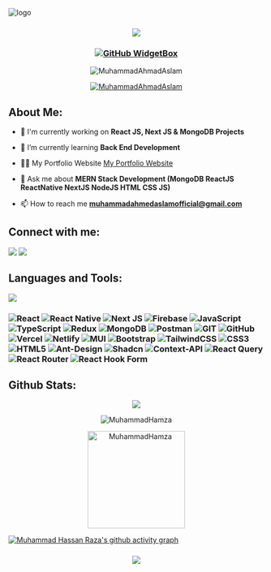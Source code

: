 <!-- ![logo](https://github.com/MuhammadAhmadAslam/MuhammadAhmadAslam/blob/main/Navy%20Blue%20Geometric%20Technology%20LinkedIn%20Banner.png)-->
![logo](https://github.com/user-attachments/assets/0b004d0c-fb13-45d0-8cb3-d62f502a3f5e)
<h3 align="center">


![](https://capsule-render.vercel.app/api?type=waving&color=gradient&height=100&section=header)

</h3>

<!-- <h1 align="center">Hi 👋, I'm Muhammad Hamza</h1> -->
<!-- <h3 align="center">I'm a Full Stack Developer building cutting-edge websites that enhance user experiences. I blend technology and creativity to deliver innovative solutions.</h3> -->

<!-- <div align='center'><img align="center" src="https://readme-typing-svg.herokuapp.com?font=Fira+Code&weight=600&size=24&duration=3500&pause=500&color=151CF7&center=true&vCenter=true&width=435&lines=Full+Stack+Developer+👨🏻‍💻;MERN+Stack+Developer+👨🏻‍💻;Problem+Solver+💡" alt="Typing SVG" /></div> -->

<h3 align="center">

[![GitHub WidgetBox](https://github-widgetbox.vercel.app/api/profile?username=MuhammadAhmadAslam&data=repositories,stars,commits&theme=light&hide_border=true)](https://github.com/Jurredr/github-widgetbox)

</h3>

<p align="center"> <img src="https://komarev.com/ghpvc/?username=MuhammadAhmadAslam&label=Profile%20views&color=0e75b6&style=flat" alt="MuhammadAhmadAslam" /> </p>

<p align="center"> <a href="https://github.com/ryo-ma/github-profile-trophy"><img src="https://github-profile-trophy.vercel.app/?username=MuhammadAhmadAslam" alt="MuhammadAhmadAslam" /></a> </p>

<!-- <img align="right" width="400" src="https://unblast.com/wp-content/uploads/2022/08/Programmer-Illustration.jpg"> -->

<h2 align="left">About Me:</h2>

- 🔭 I'm currently working on **React JS, Next JS & MongoDB Projects**

- 🌱 I’m currently learning **Back End Development**

- 👨‍💻 My Portfolio Website [My Portfolio Website](https://ahmed-portfolio-sable.vercel.app/)

- 💬 Ask me about **MERN Stack Development (MongoDB ReactJS ReactNative NextJS NodeJS HTML CSS JS)**

- 📫 How to reach me **muhammadahmedaslamofficial@gmail.com**

<h2 align="left">Connect with me:</h2>

<p align="left">
<a href="https://www.linkedin.com/in/muhammad-ahmed-b7b8452b6/" target="blank"><img src="https://skillicons.dev/icons?i=linkedin" /></a>
<a href="https://www.instagram.com/ahmed_here_990/" target="blank"><img src="https://skillicons.dev/icons?i=instagram" /></a>
</p>


<h2 align="left">Languages and Tools:</h2>

<p align='left'>
  <img src="https://skillicons.dev/icons?i=react,next,firebase,js,ts,redux,mongodb,postman,git,github,vercel,netlify,mui,bootstrap,tailwind,css,html" />
</p>

<h3>

 ![React](https://img.shields.io/badge/react-%2320232a.svg?style=for-the-badge&logo=react&logoColor=%2361DAFB) ![React Native](https://img.shields.io/badge/react_native-%2320232a.svg?style=for-the-badge&logo=react&logoColor=%2361DAFB) ![Next JS](https://img.shields.io/badge/Next-black?style=for-the-badge&logo=next.js&logoColor=white) ![Firebase](https://img.shields.io/badge/firebase-%23039BE5.svg?style=for-the-badge&logo=firebase) ![JavaScript](https://img.shields.io/badge/javascript-%23323330.svg?style=for-the-badge&logo=javascript&logoColor=%23F7DF1E) ![TypeScript](https://img.shields.io/badge/typescript-%23007ACC.svg?style=for-the-badge&logo=typescript&logoColor=white) ![Redux](https://img.shields.io/badge/redux-%23593d88.svg?style=for-the-badge&logo=redux&logoColor=white) ![MongoDB](https://img.shields.io/badge/MongoDB-%234ea94b.svg?style=for-the-badge&logo=mongodb&logoColor=white) ![Postman](https://img.shields.io/badge/Postman-FF6C37?style=for-the-badge&logo=postman&logoColor=white) ![GIT](https://img.shields.io/badge/Git-fc6d26?style=for-the-badge&logo=git&logoColor=white) ![GitHub](https://img.shields.io/badge/GitHub-%23121011.svg?style=for-the-badge&logo=github&logoColor=white) ![Vercel](https://img.shields.io/badge/vercel-%23000000.svg?style=for-the-badge&logo=vercel&logoColor=white) ![Netlify](https://img.shields.io/badge/netlify-%23000000.svg?style=for-the-badge&logo=netlify&logoColor=#00C7B7) ![MUI](https://img.shields.io/badge/MUI-%230081CB.svg?style=for-the-badge&logo=material-ui&logoColor=white) ![Bootstrap](https://img.shields.io/badge/bootstrap-%238511FA.svg?style=for-the-badge&logo=bootstrap&logoColor=white) ![TailwindCSS](https://img.shields.io/badge/tailwindcss-%2338B2AC.svg?style=for-the-badge&logo=tailwind-css&logoColor=white) ![CSS3](https://img.shields.io/badge/css3-%231572B6.svg?style=for-the-badge&logo=css3&logoColor=white) ![HTML5](https://img.shields.io/badge/html5-%23E34F26.svg?style=for-the-badge&logo=html5&logoColor=white) ![Ant-Design](https://img.shields.io/badge/-AntDesign-%230170FE?style=for-the-badge&logo=ant-design&logoColor=white)  ![Shadcn](https://img.shields.io/badge/shadcn/ui-%2320232a.svg?style=for-the-badge) ![Context-API](https://img.shields.io/badge/Context--Api-000000?style=for-the-badge&logo=react) ![React Query](https://img.shields.io/badge/-React%20Query-FF4154?style=for-the-badge&logo=react%20query&logoColor=white) ![React Router](https://img.shields.io/badge/React_Router-CA4245?style=for-the-badge&logo=react-router&logoColor=white) ![React Hook Form](https://img.shields.io/badge/React%20Hook%20Form-%23EC5990.svg?style=for-the-badge&logo=reacthookform&logoColor=white)

</h3>

<h2 align="left">Github Stats:</h2>

<p align="center"><img src="https://github-readme-streak-stats.herokuapp.com/?user=MuhammadAhmadAslam"/></p>

<p align="center"><img src="https://github-readme-stats.vercel.app/api?username=MuhammadAhmadAslam&show_icons=true&locale=en&theme=bg_color=bg_color=FFFFF&title_color=007cff&icon_color=000" alt="MuhammadHamza" />
</p>

<p align="center"><img src="https://github-readme-stats.vercel.app/api/top-langs?username=MuhammadAhmadAslam&show_icons=true&locale=en&layout=compact&theme=bg_color=bg_color=FFFFF&title_color=007cff&icon_color=000" alt="MuhammadHamza" height="192px"/>
</p>

<p>

[![Muhammad Hassan Raza's github activity graph](https://github-readme-activity-graph.vercel.app/graph?username=MuhammadAhmadAslam&theme=minimal)](https://github.com/ashutosh00710/github-readme-activity-graph)

</p>

<h3 align="center">

![](https://capsule-render.vercel.app/api?type=waving&color=gradient&height=100&section=footer)

</h3>

